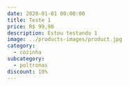 ```yaml
---
date: 2020-01-01 00:00:00
title: Teste 1
price: R$ 99,90
description: Estou testando 1
image: ../products-images/product.jpg
category:
  - cozinha
subcategory:
  - poltronas
discount: 10%
---
```

